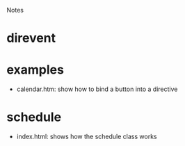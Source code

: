 Notes

# direvent 

# examples
 * calendar.htm: show how to bind a button into a directive 

# schedule
 * index.html: shows how the schedule class works 
